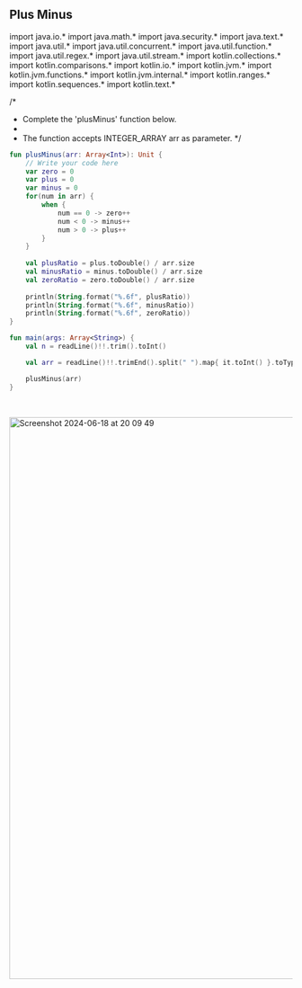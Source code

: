 ## Plus Minus

import java.io.*
import java.math.*
import java.security.*
import java.text.*
import java.util.*
import java.util.concurrent.*
import java.util.function.*
import java.util.regex.*
import java.util.stream.*
import kotlin.collections.*
import kotlin.comparisons.*
import kotlin.io.*
import kotlin.jvm.*
import kotlin.jvm.functions.*
import kotlin.jvm.internal.*
import kotlin.ranges.*
import kotlin.sequences.*
import kotlin.text.*

/*
 * Complete the 'plusMinus' function below.
 *
 * The function accepts INTEGER_ARRAY arr as parameter.
 */
```kotlin
fun plusMinus(arr: Array<Int>): Unit {
    // Write your code here
    var zero = 0
    var plus = 0
    var minus = 0
    for(num in arr) {
        when {
            num == 0 -> zero++
            num < 0 -> minus++
            num > 0 -> plus++
        }
    }
    
    val plusRatio = plus.toDouble() / arr.size
    val minusRatio = minus.toDouble() / arr.size
    val zeroRatio = zero.toDouble() / arr.size
    
    println(String.format("%.6f", plusRatio))
    println(String.format("%.6f", minusRatio))
    println(String.format("%.6f", zeroRatio))
}

fun main(args: Array<String>) {
    val n = readLine()!!.trim().toInt()

    val arr = readLine()!!.trimEnd().split(" ").map{ it.toInt() }.toTypedArray()

    plusMinus(arr)
}
```

&nbsp;
&nbsp;


<img width="1000" alt="Screenshot 2024-06-18 at 20 09 49" src="https://github.com/ikhsansyahrizal/HackerRank-Kotlin/assets/72852911/10441829-131d-4f04-9999-7786598087f7">


